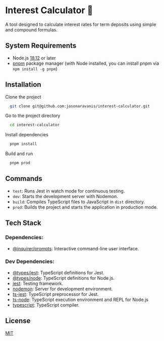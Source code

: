 # Interest Calculator 🤑

A tool designed to calculate interest rates for term deposits using simple and compound formulas.

## System Requirements

- Node.js [18.12](https://nodejs.org/en/download) or later
- [pnpm](https://pnpm.io/installation#using-npm) package manager (with Node installed, you can install pnpm via `npm install -g pnpm`)

## Installation

Clone the project

```bash
  git clone git@github.com:jasonaravanis/interest-calculator.git
```

Go to the project directory

```bash
  cd interest-calculator
```

Install dependencies

```bash
  pnpm install
```

Build and run

```bash
  pnpm prod
```

## Commands

- `test`: Runs Jest in watch mode for continuous testing.
- `dev`: Starts the development server with Nodemon.
- `build`: Compiles TypeScript files to JavaScript in `dist` directory.
- `prod`: Builds the project and starts the application in production mode.

## Tech Stack

### Dependencies:

- [@inquirer/prompts](https://www.npmjs.com/package/inquirer): Interactive command-line user interface.

### Dev Dependencies:

- [@types/jest](https://www.npmjs.com/package/@types/jest): TypeScript definitions for Jest.
- [@types/node](https://www.npmjs.com/package/@types/node): TypeScript definitions for Node.js.
- [jest](https://jestjs.io): Testing framework.
- [nodemon](https://nodemon.io): Server for development environment.
- [ts-jest](https://www.npmjs.com/package/ts-jest): TypeScript preprocessor for Jest.
- [ts-node](https://www.npmjs.com/package/ts-node): TypeScript execution environment and REPL for Node.js
- [typescript](https://www.typescriptlang.org): TypeScript compiler.

## License

[MIT](https://choosealicense.com/licenses/mit/)
